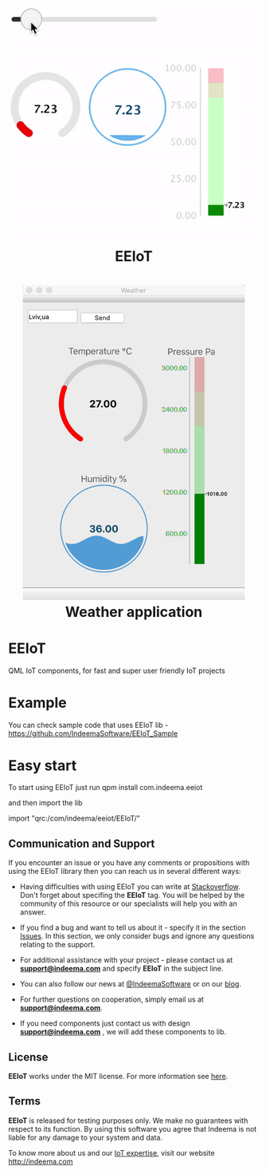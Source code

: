 <h1 align="center"><img src="https://github.com/IndeemaSoftware/EEIoT/blob/Assets/EEIoT_21.gif"/><br> EEIoT</h1>

<h1 align="center"><img src="https://github.com/IndeemaSoftware/EEIoT/blob/Assets/weather.png"/><br> Weather application</h1>

# EEIoT
QML IoT components, for fast and super user friendly IoT projects

# Example
You can check sample code that uses EEIoT lib - https://github.com/IndeemaSoftware/EEIoT_Sample

# Easy start
To start using EEIoT just run
qpm install com.indeema.eeiot

and then import the lib

import "qrc:/com/indeema/eeiot/EEIoT/"

## Communication and Support
If you encounter an issue or you have any comments or propositions with using the EEIoT library then you can reach us in several different ways:
- Having difficulties with using EEIoT you can write at [Stackoverflow](https://stackoverflow.com/). Don't forget about specifing the **EEIoT** tag. You will be helped by the community of this resource or our specialists will help you with an answer.

- If you find a bug and want to tell us about it - specify it in the section [Issues](https://github.com/IndeemaSoftware/EEIoT/issues).
In this section, we only consider bugs and ignore any questions relating to the support.

- For additional assistance with your project - please contact us at **support@indeema.com** and specify **EEIoT** in the subject line.

- You can also follow our news at [@IndeemaSoftware](https://twitter.com/IndeemaSoftware) or on our [blog](https://indeema.com/blog).

- For further questions on cooperation, simply email us at **support@indeema.com**.

- If you need components just contact us with design **support@indeema.com** , we will add these components to lib.

## License
**EEIoT** works under the MIT license. For more information see [here](https://github.com/IndeemaSoftware/EEIoT/blob/master/LICENSE).

## Terms
**EEIoT** is released for testing purposes only. We make no guarantees with respect to its function. By using this software you agree that Indeema is not liable for any damage to your system and data.

To know more about us and our [IoT expertise](https://indeema.com/services/iot), visit our website http://indeema.com
